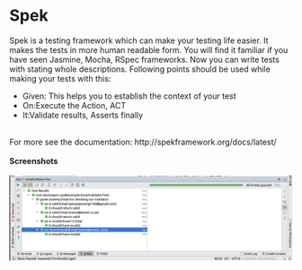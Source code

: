 # Spek
Spek is a testing framework which can make your testing life easier. It makes the tests in more human readable form. You will find it familiar if you have seen Jasmine, Mocha, RSpec frameworks. Now you can write tests with stating whole descriptions. Following points should be used while making your tests with this:
<UL>
<LI>Given: This helps you to establish the context of your test</LI>
<LI>On:Execute the Action, ACT</LI>
<LI>It:Validate results, Asserts finally</LI>
</UL>
<br>
For more see the documentation: http://spekframework.org/docs/latest/
<br>
<br>
<b>Screenshots</b>
<br><br>
<img src="img.png"/>

